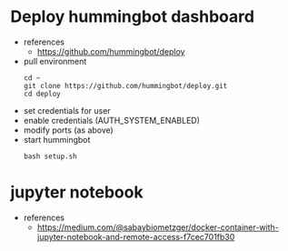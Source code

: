 # Deploy hummingbot dashboard

- references
  - https://github.com/hummingbot/deploy
- pull environment
  ```
  cd ~
  git clone https://github.com/hummingbot/deploy.git
  cd deploy
  ```
- set credentials for user
- enable credentials (AUTH_SYSTEM_ENABLED)
- modify ports (as above)
- start hummingbot
  ```
  bash setup.sh
  ```

# jupyter notebook
- references
  - https://medium.com/@sabaybiometzger/docker-container-with-jupyter-notebook-and-remote-access-f7cec701fb30
